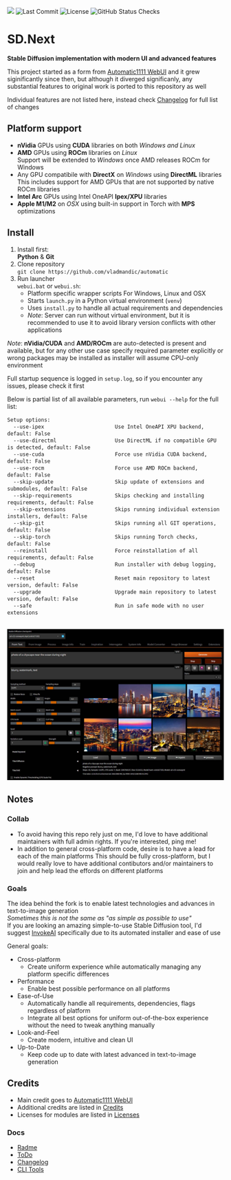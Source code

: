 [![](https://img.shields.io/static/v1?label=Sponsor&message=%E2%9D%A4&logo=GitHub&color=%23fe8e86)](https://github.com/sponsors/vladmandic)
![Last Commit](https://img.shields.io/github/last-commit/vladmandic/human?style=flat-square&svg=true)
![License](https://img.shields.io/github/license/vladmandic/human?style=flat-square&svg=true)
![GitHub Status Checks](https://img.shields.io/github/checks-status/vladmandic/human/main?style=flat-square&svg=true)


# SD.Next

**Stable Diffusion implementation with modern UI and advanced features**

This project started as a form from [Automatic1111 WebUI](https://github.com/AUTOMATIC1111/stable-diffusion-webui/) and it grew siginificantly since then, but although it diverged significanly, any substantial features to original work is ported to this repository as well

Individual features are not listed here, instead check [Changelog](CHANGELOG.md) for full list of changes

## Platform support

- **nVidia** GPUs using **CUDA** libraries on both *Windows and Linux*
- **AMD** GPUs using **ROCm** libraries on *Linux*  
  Support will be extended to *Windows* once AMD releases ROCm for Windows
- Any GPU compatibile with **DirectX** on *Windows* using **DirectML** libraries  
  This includes support for AMD GPUs that are not supported by native ROCm libraries
- **Intel Arc** GPUs using Intel OneAPI **Ipex/XPU** libraries  
- **Apple M1/M2** on *OSX* using built-in support in Torch with **MPS** optimizations

## Install

1. Install first:  
**Python** & **Git**  
2. Clone repository  
`git clone https://github.com/vladmandic/automatic`
3. Run launcher  
  `webui.bat` or `webui.sh`:  
    - Platform specific wrapper scripts For Windows, Linux and OSX  
    - Starts `launch.py` in a Python virtual environment (`venv`)  
    - Uses `install.py` to handle all actual requirements and dependencies  
    - *Note*: Server can run without virtual environment, but it is recommended to use it to avoid library version conflicts with other applications  

*Note*: **nVidia/CUDA** and **AMD/ROCm** are auto-detected is present and available, but for any other use case specify required parameter explicitly or wrong packages may be installed as installer will assume CPU-only environment

Full startup sequence is logged in `setup.log`, so if you encounter any issues, please check it first  

Below is partial list of all available parameters, run `webui --help` for the full list:

    Setup options:
      --use-ipex                       Use Intel OneAPI XPU backend, default: False
      --use-directml                   Use DirectML if no compatible GPU is detected, default: False
      --use-cuda                       Force use nVidia CUDA backend, default: False
      --use-rocm                       Force use AMD ROCm backend, default: False
      --skip-update                    Skip update of extensions and submodules, default: False
      --skip-requirements              Skips checking and installing requirements, default: False
      --skip-extensions                Skips running individual extension installers, default: False
      --skip-git                       Skips running all GIT operations, default: False
      --skip-torch                     Skips running Torch checks, default: False
      --reinstall                      Force reinstallation of all requirements, default: False
      --debug                          Run installer with debug logging, default: False
      --reset                          Reset main repository to latest version, default: False
      --upgrade                        Upgrade main repository to latest version, default: False
      --safe                           Run in safe mode with no user extensions

<br>![screenshot](javascript/black-orange.jpg)<br>

## Notes

### **Collab**

- To avoid having this repo rely just on me, I'd love to have additional maintainers with full admin rights. If you're interested, ping me!  
- In addition to general cross-platform code, desire is to have a lead for each of the main platforms
This should be fully cross-platform, but I would really love to have additional contibutors and/or maintainers to join and help lead the effords on different platforms  

### **Goals**

The idea behind the fork is to enable latest technologies and advances in text-to-image generation  
*Sometimes this is not the same as "as simple as possible to use"*  
If you are looking an amazing simple-to-use Stable Diffusion tool, I'd suggest [InvokeAI](https://invoke-ai.github.io/InvokeAI/) specifically due to its automated installer and ease of use  

General goals:

- Cross-platform
  - Create uniform experience while automatically managing any platform specific differences
- Performance
  - Enable best possible performance on all platforms
- Ease-of-Use
  - Automatically handle all requirements, dependencies, flags regardless of platform
  - Integrate all best options for uniform out-of-the-box experience without the need to tweak anything manually
- Look-and-Feel
  - Create modern, intuitive and clean UI
- Up-to-Date
  - Keep code up to date with latest advanced in text-to-image generation

## Credits

- Main credit goes to [Automatic1111 WebUI](https://github.com/AUTOMATIC1111/stable-diffusion-webui)
- Additional credits are listed in [Credits](https://github.com/AUTOMATIC1111/stable-diffusion-webui/#credits)
- Licenses for modules are listed in [Licenses](html/licenses.html)

### **Docs**

- [Radme](README.md)
- [ToDo](TODO.md)  
- [Changelog](CHANGELOG.md)
- [CLI Tools](cli/README.md)

<br>
